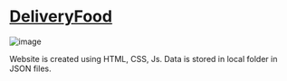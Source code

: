 # [DeliveryFood](https://github.com/DendeberiaOleksandr/DeliveryFood/tree/master)

![image](https://user-images.githubusercontent.com/57542777/171117709-77d5528c-91cb-4f20-9572-e8e86fb64733.png)
 
 Website is created using HTML, CSS, Js. Data is stored in local folder in JSON files.
